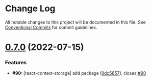 # Change Log

All notable changes to this project will be documented in this file.
See [Conventional Commits](https://conventionalcommits.org) for commit guidelines.

# [0.7.0](https://github.com/hooked74/sps/compare/v0.6.0...v0.7.0) (2022-07-15)


### Features

* **#90:** [react-context-storage] add package ([0dc5857](https://github.com/hooked74/sps/commit/0dc58576136db00c624fc5c3724c982da562e54b)), closes [#90](https://github.com/hooked74/sps/issues/90)
